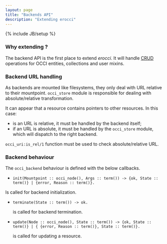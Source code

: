 ```yaml
---
layout: page
title: "Backends API"
description: "Extending erocci"
---
```

{% include JB/setup %}

### Why extending ?

The backend API is the first place to extend _erocci_. It will handle
[CRUD](http://en.wikipedia.org/wiki/Create,_read,_update_and_delete)
operations for OCCI entities, collections and user mixins.

### Backend URL handling

As backends are mounted like filesystems, they only deal with URL
relative to their mountpoint. `occi_store` module is responsible for
dealing with absolute/relative transformation.

It can appear that a resource contains pointers to other
resources. In this case:
* is an URL is relative, it must be handled by the backend itself;
* if an URL is absolute, it must be handled by the `occi_store`
module, which will dispatch to the right backend.

`occi_uri:is_rel/1` function must be used to check absolute/relative
URL.

### Backend behaviour

The `occi_backend` behaviour is defined with the below callbacks.

* `init(Mountpoint :: occi_node(), Args :: term()) -> {ok, State :: term()} | {error, Reason :: term()}.`

Is called for backend initialization.

* `terminate(State :: term()) -> ok.`

  is called for backend termination.

* `update(Node :: occi_node(), State :: term()) -> {ok, State :: term()} | { {error, Reason :: term()}, State :: term()}.`

  is called for updating a resource.
